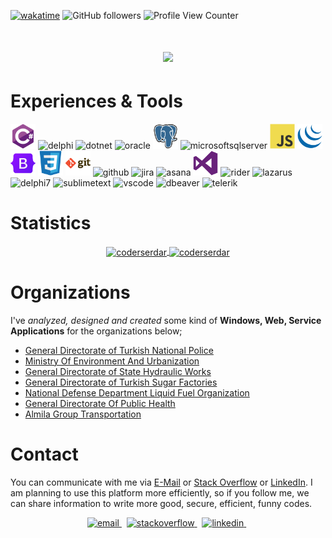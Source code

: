 [![wakatime](https://wakatime.com/badge/user/5e5e2302-4feb-4aa0-be3d-f976ea06173d.svg)](https://wakatime.com/@5e5e2302-4feb-4aa0-be3d-f976ea06173d) ![GitHub followers](https://img.shields.io/github/followers/coderserdar?style=social) ![Profile View Counter](https://komarev.com/ghpvc/?username=coderserdar)
<!-- <a href="https://stackoverflow.com/users/17190208/serdar-gul" target="_blank">
<img alt="StackOverflow"
src="https://stackoverflow-badge.vercel.app/?userID=17190208" />
</a> -->

<h1 align="center">
  <a href="https://git.io/typing-svg">
    <img src="https://readme-typing-svg.herokuapp.com/?lines=Hi+everybody,+👋👋;I+am+Serdar&center=true&size=25">
  </a>
</h1>

# Experiences & Tools

<img src="https://raw.githubusercontent.com/devicons/devicon/master/icons/csharp/csharp-original.svg" alt="csharp" width="40" height="40" title="C#"/> <img src="https://user-images.githubusercontent.com/3423282/123477765-e4013700-d5d4-11eb-876c-de9aab52153b.png" alt="delphi" width="40" height="40" title="Delphi"/> <img src="https://upload.wikimedia.org/wikipedia/commons/thumb/a/a3/.NET_Logo.svg/2048px-.NET_Logo.svg.png" alt="dotnet" width="40" height="40" title=".NET"/> <img src="https://icon-library.com/images/icon-oracle/icon-oracle-5.jpg" alt="oracle" width="40" height="40" title="Oracle"/> <img src="https://raw.githubusercontent.com/devicons/devicon/1119b9f84c0290e0f0b38982099a2bd027a48bf1/icons/postgresql/postgresql-original.svg" alt="postgresql" width="40" height="40" title="PostgreSQL"/> <img src="https://img.icons8.com/external-wanicon-two-tone-wanicon/344/external-sql-server-big-data-wanicon-two-tone-wanicon.png" alt="microsoftsqlserver" width="40" height="40" title="Microsoft SQL Server"/> <img src="https://raw.githubusercontent.com/devicons/devicon/1119b9f84c0290e0f0b38982099a2bd027a48bf1/icons/javascript/javascript-original.svg" alt="javascript" width="40" height="40" title="JavaScript"/> <img src="https://raw.githubusercontent.com/devicons/devicon/1119b9f84c0290e0f0b38982099a2bd027a48bf1/icons/jquery/jquery-original.svg" alt="jquery" width="40" height="40" title="JQuery"/> <img src="https://raw.githubusercontent.com/devicons/devicon/1119b9f84c0290e0f0b38982099a2bd027a48bf1/icons/bootstrap/bootstrap-original.svg" alt="bootstrap" width="40" height="40" title="Bootstrap"/> <img src="https://raw.githubusercontent.com/devicons/devicon/1119b9f84c0290e0f0b38982099a2bd027a48bf1/icons/css3/css3-original.svg" alt="css3" width="40" height="40" title="CSS3"/> <img src="https://raw.githubusercontent.com/github/explore/80688e429a7d4ef2fca1e82350fe8e3517d3494d/topics/git/git.png" alt="git" width="40" height="40" title="Git"/> <img src="https://img.icons8.com/nolan/64/github.png" alt="github" width="40" height="40" title="GitHub"/> <img src="https://cdn.icon-icons.com/icons2/3053/PNG/512/jira_cloud_macos_bigsur_icon_190051.png" alt="jira" width="40" height="40" title="JIRA"/> <img src="https://cdn.iconscout.com/icon/free/png-256/asana-226537.png" alt="asana" width="40" height="40" title="Asana"/> <img src="https://raw.githubusercontent.com/devicons/devicon/1119b9f84c0290e0f0b38982099a2bd027a48bf1/icons/visualstudio/visualstudio-plain.svg" alt="visualstudio" width="40" height="40" title="Visual Studio"/> <img src="https://upload.wikimedia.org/wikipedia/commons/thumb/6/6e/JetBrains_Rider_Icon.svg/1200px-JetBrains_Rider_Icon.svg.png" alt="rider" width="40" height="40" title="JetBrains Rider"/> <img src="https://wiki.freepascal.org/images/e/ec/Lazarus-icons-exe-proposal-bpsoftware.png" alt="lazarus" width="40" height="40" title="Lazarus IDE"/> <img src="https://encrypted-tbn0.gstatic.com/images?q=tbn:ANd9GcRLsx6po99ETTjhbzojNL9xX-BQmgHTe-LaUa8lrn6KsDSF6EQBOm2fzKpZlMHtMJTr9oo&usqp=CAU" alt="delphi7" width="40" height="40" title="Delphi 7"/> <img src="https://upload.wikimedia.org/wikipedia/commons/thumb/7/79/Breezeicons-apps-48-sublime-text.svg/640px-Breezeicons-apps-48-sublime-text.svg.png" alt="sublimetext" width="40" height="40" title="Sublime Text"/> <img src="https://upload.wikimedia.org/wikipedia/commons/thumb/9/9a/Visual_Studio_Code_1.35_icon.svg/2048px-Visual_Studio_Code_1.35_icon.svg.png" alt="vscode" width="40" height="40" title="Visual Studio Code"/> <img src="https://upload.wikimedia.org/wikipedia/commons/thumb/b/b5/DBeaver_logo.svg/256px-DBeaver_logo.svg.png" alt="dbeaver" width="40" height="40" title="DBeaver"/> <img src="https://www.imaginet.com/wp/wp-content/uploads/2016/03/telerik-icon.png" alt="telerik" width="40" height="40" title="Telerik"/>

<!-- <div align="center">

![C#](https://img.shields.io/badge/c%23-%23239120.svg?style=social&logo=c-sharp&logoColor=black&logoWidth=20) ![.Net](https://img.shields.io/badge/.NET-5C2D91?style=social&logo=.net&logoColor=black&logoWidth=20) ![Delphi](https://img.shields.io/badge/Delphi-B22222?style=social&logo=delphi&logoColor=black&logoWidth=20) ![PL-SQL](https://img.shields.io/badge/PLSQL-F80000?style=social&logo=oracle&logoColor=black&logoWidth=20)

![JavaScript](https://img.shields.io/badge/javascript-%23323330.svg?style=social&logo=javascript&logoColor=black&logoWidth=20) ![jQuery](https://img.shields.io/badge/jquery-%230769AD.svg?style=social&logo=jquery&logoColor=black&logoWidth=20) ![Bootstrap](https://img.shields.io/badge/bootstrap-%23563D7C.svg?style=social&logo=bootstrap&logoColor=black&logoWidth=20) ![CSS3](https://img.shields.io/badge/css3-%231572B6.svg?style=social&logo=css3&logoColor=black&logoWidth=20) 

![Oracle](https://img.shields.io/badge/Oracle-F80000?style=social&logo=oracle&logoColor=black&logoWidth=20) 
![MicrosoftSQLServer](https://img.shields.io/badge/Microsoft%20SQL%20Server-CC2927?style=social&logo=microsoft%20sql%20server&logoColor=black&logoWidth=20) ![PostgreSQL](https://img.shields.io/badge/postgresql-%23316192.svg?style=social&logo=postgresql&logoColor=black&logoWidth=20) ![SQLite](https://img.shields.io/badge/sqlite-%2307405e.svg?style=social&logo=sqlite&logoColor=black&logoWidth=20) ![MySQL](https://img.shields.io/badge/mysql-%2300f.svg?style=social&logo=mysql&logoColor=black&logoWidth=20)

![Visual Studio](https://img.shields.io/badge/Visual%20Studio-5C2D91.svg?style=social&logo=visual-studio&logoColor=black&logoWidth=20) ![Delphi](https://img.shields.io/badge/Delphi_RAD_Studio-B22222?style=social&logo=delphi&logoColor=black&logoWidth=20) ![IntelliJ IDEA](https://img.shields.io/badge/IntelliJIDEA-000000.svg?style=social&logo=intellij-idea&logoColor=black&logoWidth=20) ![Rider](https://img.shields.io/badge/Rider-000000.svg?style=social&logo=Rider&logoColor=black&logoWidth=20&color=black&labelColor=crimson) ![Sublime Text](https://img.shields.io/badge/sublime_text-%23575757.svg?style=social&logo=sublime-text&logoColor=black&logoWidth=20) ![Visual Studio Code](https://img.shields.io/badge/Visual%20Studio%20Code-0078d7.svg?style=social&logo=visual-studio-code&logoColor=black&logoWidth=20)

![Git](https://img.shields.io/badge/git-%23F05033.svg?style=social&logo=git&logoColor=black&logoWidth=20) ![GitHub](https://img.shields.io/badge/github-%23121011.svg?style=social&logo=github&logoColor=black&logoWidth=20) ![Quora](https://img.shields.io/badge/Quora-%23B92B27.svg?style=social&logo=Quora&logoColor=black&logoWidth=20) ![Stack Overflow](https://img.shields.io/badge/-Stackoverflow-FE7A16?style=social&logo=stack-overflow&logoColor=black&logoWidth=20) ![JIRA](	https://img.shields.io/badge/Jira-0052CC?style=social&logo=Jira&logoColor=black&logoWidth=20)

![Windows](https://img.shields.io/badge/Windows-0078D6?style=social&logo=windows&logoColor=black&logoWidth=20) ![Linux Mint](https://img.shields.io/badge/Linux%20Mint-87CF3E?style=social&logo=Linux%20Mint&logoColor=black&logoWidth=20)

</div> -->

# Statistics

<p align="center">
	<a href="https://github.com/coderserdar">
		  <img height="180em" align="center" src="https://github-readme-stats.vercel.app/api?username=coderserdar&show_icons=true&locale=en&theme=dark&include_all_commits=true&count_private=true" alt="coderserdar"/>
		  <img height="180em" align="center" src="https://readme-jokes.vercel.app/api" alt="coderserdar"/>
		  <!-- <img height="180em" align="center" src="https://github-readme-stats.vercel.app/api/top-langs?username=coderserdar&show_icons=true&locale=en&layout=compact&langs_count=8&theme=dark" alt="coderserdar"/> -->
		 <!--  <img height="180em" align="center" src="https://github-readme-streak-stats.herokuapp.com/?user=coderserdar&theme=dark" alt="coderserdar" /> -->
	</a>
</p>

# Organizations

I've *analyzed, designed and created* some kind of **Windows, Web, Service Applications** for the organizations below;

- [General Directorate of Turkish National Police](https://www.egm.gov.tr/)
- [Ministry Of Environment And Urbanization](https://csb.gov.tr/)
- [General Directorate of State Hydraulic Works](https://www.dsi.gov.tr/)
- [General Directorate of Turkish Sugar Factories](https://www.turkseker.gov.tr/)
- [National Defense Department Liquid Fuel Organization](https://www.ant.gov.tr/)
- [General Directorate Of Public Health](https://hsgm.saglik.gov.tr/tr/)
- [Almila Group Transportation](https://www.almilagrup.com.tr/)
   
# Contact

You can communicate with me via 
[E-Mail](mailto:serdargul@outlook.com) or [Stack Overflow](https://stackoverflow.com/users/17190208/serdar-gul) or [LinkedIn](https://www.linkedin.com/in/serdar-g%C3%BCl-ba5352126/). I am planning to use this platform more efficiently, so if you follow me, we can share information to write more good, secure, efficient, funny codes.

<p align="center">

<a href="mailto:serdargul@outlook.com" target="_blank">
<img src=https://img.shields.io/badge/Microsoft_Outlook-0078D4?style=for-the-badge&logo=microsoft-outlook&logoColor=white alt=email style="margin-bottom: 5px;" />
</a> &nbsp;
  
<a href="https://stackoverflow.com/users/17190208/serdar-gul" target="_blank">
<img src=https://img.shields.io/badge/-Stackoverflow-FE7A16?style=for-the-badge&logo=stack-overflow&logoColor=white alt=stackoverflow style="margin-bottom: 5px;" />
</a> &nbsp;

<a href="https://www.linkedin.com/in/serdar-g%C3%BCl-ba5352126/" target="_blank">
<img src=https://img.shields.io/badge/linkedin-%230077B5.svg?style=for-the-badge&logo=linkedin&logoColor=white alt=linkedin style="margin-bottom: 5px;" />
</a> &nbsp;

</p>

